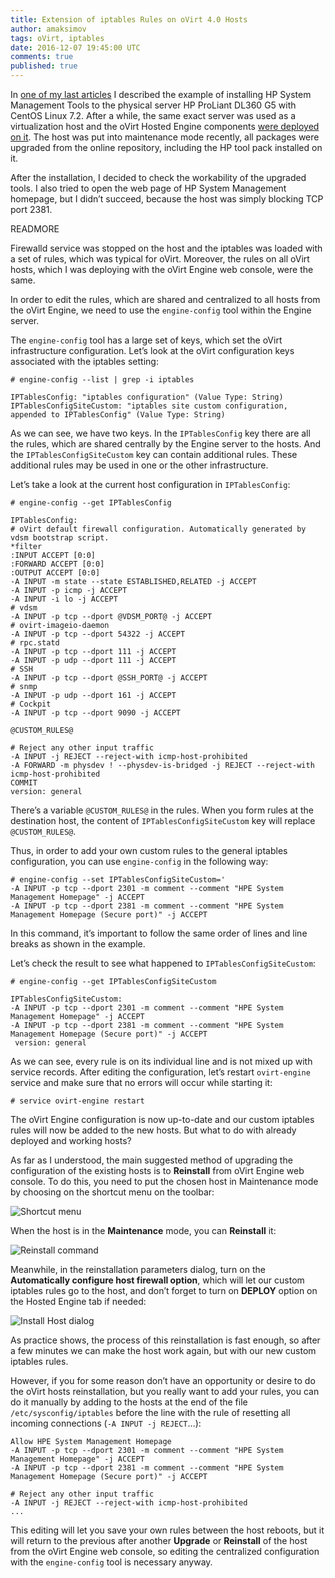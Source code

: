 ```yaml
---
title: Еxtension of iptables Rules on oVirt 4.0 Hosts
author: amaksimov
tags: oVirt, iptables
date: 2016-12-07 19:45:00 UTC
comments: true
published: true
---
```


In [one of my last articles](https://blog.it-kb.ru/2016/06/07/centos-linux-7-2-on-hp-proliant-dl360-g5-install-hp-system-management-tools-add-repo-sh-script-snmp-hp-health-system-management-homepage-smh-hpssa-vca/) I described the example of installing HP System Management Tools to the physical server HP ProLiant DL360 G5 with CentOS Linux 7.2. After a while, the same exact server was used as a virtualization host and the oVirt Hosted Engine components [were deployed on it](https://blog.it-kb.ru/2016/09/10/install-ovirt-4-0-part-1-create-two-node-hosted-engine-cluster-with-shared-fc-san-storage/). The host was put into maintenance mode recently, all packages were upgraded from the online repository, including the HP tool pack installed on it.

After the installation, I decided to check the workability of the upgraded tools. I also tried to open the web page of HP System Management homepage, but I didn’t succeed, because the host was simply blocking TCP port 2381.

READMORE

Firewalld service was stopped on the host and the iptables was loaded with a set of rules, which was typical for oVirt. Moreover, the rules on all oVirt hosts, which I was deploying with the oVirt Engine web console, were the same.

In order to edit the rules, which are shared and centralized to all hosts from the oVirt Engine, we need to use the `engine-config` tool within the Engine server.

The `engine-config` tool has a large set of keys, which set the oVirt infrastructure configuration. Let’s look at the oVirt configuration keys associated with the iptables setting:

    # engine-config --list | grep -i iptables

    IPTablesConfig: "iptables configuration" (Value Type: String)
    IPTablesConfigSiteCustom: "iptables site custom configuration, appended to IPTablesConfig" (Value Type: String)

As we can see, we have two keys. In the `IPTablesConfig` key there are all the rules, which are shared centrally by the Engine server to the hosts. And the `IPTablesConfigSiteCustom` key can contain additional rules. These additional rules may be used in one or the other infrastructure.

Let’s take a look at the current host configuration in `IPTablesConfig`:

```
# engine-config --get IPTablesConfig

IPTablesConfig:
# oVirt default firewall configuration. Automatically generated by vdsm bootstrap script.
*filter
:INPUT ACCEPT [0:0]
:FORWARD ACCEPT [0:0]
:OUTPUT ACCEPT [0:0]
-A INPUT -m state --state ESTABLISHED,RELATED -j ACCEPT
-A INPUT -p icmp -j ACCEPT
-A INPUT -i lo -j ACCEPT
# vdsm
-A INPUT -p tcp --dport @VDSM_PORT@ -j ACCEPT
# ovirt-imageio-daemon
-A INPUT -p tcp --dport 54322 -j ACCEPT
# rpc.statd
-A INPUT -p tcp --dport 111 -j ACCEPT
-A INPUT -p udp --dport 111 -j ACCEPT
# SSH
-A INPUT -p tcp --dport @SSH_PORT@ -j ACCEPT
# snmp
-A INPUT -p udp --dport 161 -j ACCEPT
# Cockpit
-A INPUT -p tcp --dport 9090 -j ACCEPT

@CUSTOM_RULES@

# Reject any other input traffic
-A INPUT -j REJECT --reject-with icmp-host-prohibited
-A FORWARD -m physdev ! --physdev-is-bridged -j REJECT --reject-with icmp-host-prohibited
COMMIT
version: general
```

There’s a variable `@CUSTOM_RULES@` in the rules. When you form rules at the destination host, the content of `IPTablesConfigSiteCustom` key will replace `@CUSTOM_RULES@`.

Thus, in order to add your own custom rules to the general iptables configuration, you can use `engine-config` in the following way:

```
# engine-config --set IPTablesConfigSiteCustom='
-A INPUT -p tcp --dport 2301 -m comment --comment "HPE System Management Homepage" -j ACCEPT
-A INPUT -p tcp --dport 2381 -m comment --comment "HPE System Management Homepage (Secure port)" -j ACCEPT
```

In this command, it’s important to follow the same order of lines and line breaks as shown in the example.

Let’s check the result to see what happened to `IPTablesConfigSiteCustom`:

```
# engine-config --get IPTablesConfigSiteCustom

IPTablesConfigSiteCustom:
-A INPUT -p tcp --dport 2301 -m comment --comment "HPE System Management Homepage" -j ACCEPT
-A INPUT -p tcp --dport 2381 -m comment --comment "HPE System Management Homepage (Secure port)" -j ACCEPT
 version: general
```

As we can see, every rule is on its individual line and is not mixed up with service records. After editing the configuration, let’s restart `ovirt-engine` service and make sure that no errors will occur while starting it:

```
# service ovirt-engine restart
```

The oVirt Engine configuration is now up-to-date and our custom iptables rules will now be added to the new hosts. But what to do with already deployed and working hosts?

As far as I understood, the main suggested method of upgrading the configuration of the existing hosts is to **Reinstall** from oVirt Engine web console. To do this, you need to put the chosen host in Maintenance mode by choosing on the shortcut menu on the toolbar:

![Shortcut menu](maksimov-toolbar-1.png)

When the host is in the **Maintenance** mode, you can **Reinstall** it:

![Reinstall command](maksimov-toolbar-2.png)

Meanwhile, in the reinstallation parameters dialog, turn on the **Automatically configure host firewall option**, which will let our custom iptables rules go to the host, and don’t forget to turn on **DEPLOY** option on the Hosted Engine tab if needed:

![Install Host dialog](maksimov-dialog-3.png)

As practice shows, the process of this reinstallation is fast enough, so after a few minutes we can make the host work again, but with our new custom iptables rules.

However, if you for some reason don’t have an opportunity or desire to do the oVirt hosts reinstallation, but you really want to add your rules, you can do it manually by adding to the hosts at the end of the file `/etc/sysconfig/iptables` before the line with the rule of resetting all incoming connections (`-A INPUT -j REJECT`…):

```
Allow HPE System Management Homepage
-A INPUT -p tcp --dport 2301 -m comment --comment "HPE System Management Homepage" -j ACCEPT
-A INPUT -p tcp --dport 2381 -m comment --comment "HPE System Management Homepage (Secure port)" -j ACCEPT

# Reject any other input traffic
-A INPUT -j REJECT --reject-with icmp-host-prohibited
...
```
This editing will let you save your own rules between the host reboots, but it will return to the previous after another **Upgrade** or **Reinstall** of the host from the oVirt Engine web console, so editing the centralized configuration with the `engine-config` tool is necessary anyway.
